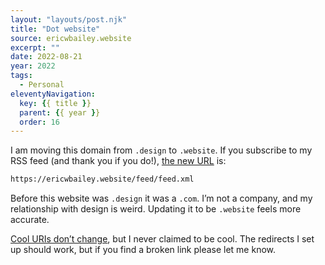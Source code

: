 ```yaml
---
layout: "layouts/post.njk"
title: "Dot website"
source: ericwbailey.website
excerpt: ""
date: 2022-08-21
year: 2022
tags:
  - Personal
eleventyNavigation:
  key: {{ title }}
  parent: {{ year }}
  order: 16
---
```


I am moving this domain from `.design` to `.website`. If you subscribe to my RSS feed (and thank you if you do!), [the new URL](https://ericwbailey.website/feed/feed.xml) is:

```html
https://ericwbailey.website/feed/feed.xml
```

Before this website was `.design` it was a `.com`. I’m not a company, and my relationship with design is weird. Updating it to be `.website` feels more accurate.

[Cool URIs don’t change](https://www.w3.org/Provider/Style/URI), but I never claimed to be cool. The redirects I set up should work, but if you find a broken link please let me know.
